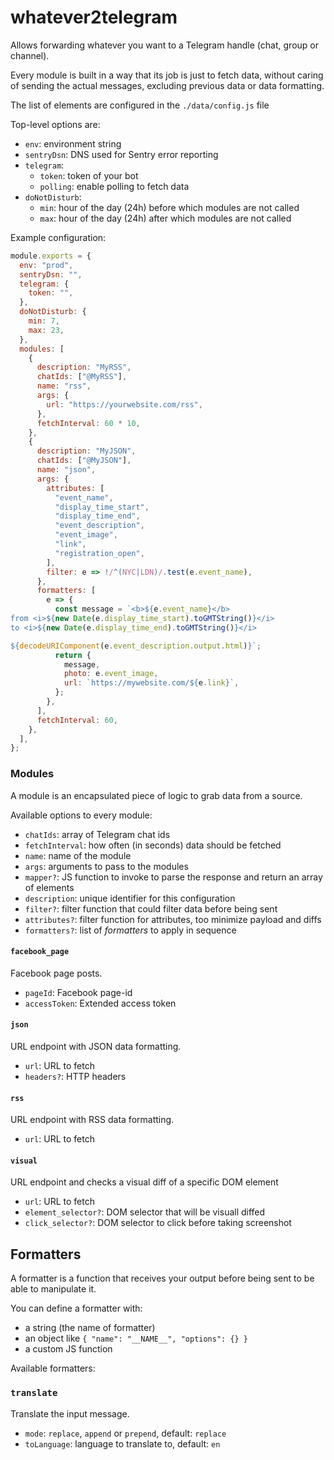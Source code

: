 # whatever2telegram

Allows forwarding whatever you want to a Telegram handle (chat, group or channel).

Every module is built in a way that its job is just to fetch data, without caring of sending the actual messages, excluding previous data or data formatting.

The list of elements are configured in the `./data/config.js` file

Top-level options are:

- `env`: environment string
- `sentryDsn`: DNS used for Sentry error reporting
- `telegram`:
  - `token`: token of your bot
  - `polling`: enable polling to fetch data
- `doNotDisturb`:
  - `min`: hour of the day (24h) before which modules are not called
  - `max`: hour of the day (24h) after which modules are not called

Example configuration:

```js
module.exports = {
  env: "prod",
  sentryDsn: "",
  telegram: {
    token: "",
  },
  doNotDisturb: {
    min: 7,
    max: 23,
  },
  modules: [
    {
      description: "MyRSS",
      chatIds: ["@MyRSS"],
      name: "rss",
      args: {
        url: "https://yourwebsite.com/rss",
      },
      fetchInterval: 60 * 10,
    },
    {
      description: "MyJSON",
      chatIds: ["@MyJSON"],
      name: "json",
      args: {
        attributes: [
          "event_name",
          "display_time_start",
          "display_time_end",
          "event_description",
          "event_image",
          "link",
          "registration_open",
        ],
        filter: e => !/^(NYC|LDN)/.test(e.event_name),
      },
      formatters: [
        e => {
          const message = `<b>${e.event_name}</b>
from <i>${new Date(e.display_time_start).toGMTString()}</i>
to <i>${new Date(e.display_time_end).toGMTString()}</i>

${decodeURIComponent(e.event_description.output.html)}`;
          return {
            message,
            photo: e.event_image,
            url: `https://mywebsite.com/${e.link}`,
          };
        },
      ],
      fetchInterval: 60,
    },
  ],
};
```

### Modules

A module is an encapsulated piece of logic to grab data from a source.

Available options to every module:

- `chatIds`: array of Telegram chat ids
- `fetchInterval`: how often (in seconds) data should be fetched
- `name`: name of the module
- `args`: arguments to pass to the modules
- `mapper?`: JS function to invoke to parse the response and return an array of elements
- `description`: unique identifier for this configuration
- `filter?`: filter function that could filter data before being sent
- `attributes?`: filter function for attributes, too minimize payload and diffs
- `formatters?`: list of _formatters_ to apply in sequence

#### `facebook_page`

Facebook page posts.

- `pageId`: Facebook page-id
- `accessToken`: Extended access token

#### `json`

URL endpoint with JSON data formatting.

- `url`: URL to fetch
- `headers?`: HTTP headers

#### `rss`

URL endpoint with RSS data formatting.

- `url`: URL to fetch

#### `visual`

URL endpoint and checks a visual diff of a specific DOM element

- `url`: URL to fetch
- `element_selector?`: DOM selector that will be visuall diffed
- `click_selector?`: DOM selector to click before taking screenshot

## Formatters

A formatter is a function that receives your output before being sent to be able to manipulate it.

You can define a formatter with:

- a string (the name of formatter)
- an object like `{ "name": "__NAME__", "options": {} }`
- a custom JS function

Available formatters:

### `translate`

Translate the input message.

- `mode`: `replace`, `append` or `prepend`, default: `replace`
- `toLanguage`: language to translate to, default: `en`

